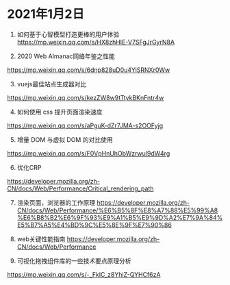 # 2021年1月2日

1. 如何基于心智模型打造更棒的用户体验
<https://mp.weixin.qq.com/s/HX8zhHIE-V7SFgJrGyrN8A>

2. 2020 Web Almanac网络年鉴之性能

<https://mp.weixin.qq.com/s/6dnp828uD0u4YiSRNXr0Ww>

3. vuejs最佳站点生成器对比

<https://mp.weixin.qq.com/s/kezZW8w9tTtykBKnFntr4w>

4. 如何使用 css 提升页面渲染速度

<https://mp.weixin.qq.com/s/aPguK-dZr7JMA-s2OOFyjg>

5. 增量 DOM 与虚拟 DOM 的对比使用

<https://mp.weixin.qq.com/s/F0VpHnUhObWzrwul9dW4rg>

6. 优化CRP

<https://developer.mozilla.org/zh-CN/docs/Web/Performance/Critical_rendering_path>

7. 渲染页面，浏览器的工作原理
<https://developer.mozilla.org/zh-CN/docs/Web/Performance/%E6%B5%8F%E8%A7%88%E5%99%A8%E6%B8%B2%E6%9F%93%E9%A1%B5%E9%9D%A2%E7%9A%84%E5%B7%A5%E4%BD%9C%E5%8E%9F%E7%90%86>

8. web关键性能指南
<https://developer.mozilla.org/zh-CN/docs/Web/Performance>

9. 可视化拖拽组件库的一些技术要点原理分析

<https://mp.weixin.qq.com/s/-_FklC_z8YhiZ-QYHCf6zA>